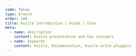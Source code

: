 ```yaml
---
code: false
type: branch
order: 100
title: Kuzzle Introduction | Guide | Core
meta:
  - name: description
    content: Kuzzle presentation and key concepts
  - name: keywords
    content: Kuzzle, Documentation, kuzzle write pluggins
---
```



<Redirect to="what-is-kuzzle" />
